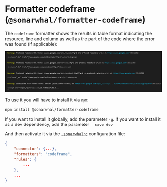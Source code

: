 # Formatter codeframe (`@sonarwhal/formatter-codeframe`)

The `codeframe` formatter shows the results in table format indicating the
resource, line and column as well as the part of the code where the error
was found (if applicable):

![Example output for the codeframe formatter](images/codeframe-output.png)

To use it you will have to install it via `npm`:

```bash
npm install @sonarwhal/formatter-codeframe
```

If you want to install it globally, add the parameter `-g`.
If you want to install it as a dev dependency, add the parameter `--save-dev`

And then activate it via the [`.sonarwhalrc`][sonarwhalrc]
configuration file:

```json
{
    "connector": {...},
    "formatters": "codeframe",
    "rules": {
        ...
    },
    ...
}
```

<!-- Link labels: -->

[sonarwhalrc]: https://sonarwhal.com/docs/user-guide/further-configuration/sonarwhalrc-formats/
